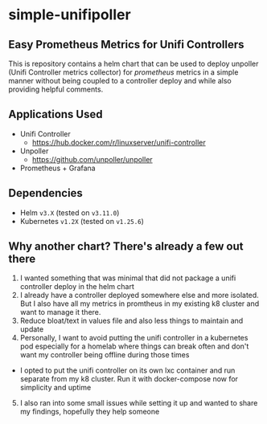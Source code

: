 # simple-unifipoller
## Easy Prometheus Metrics for Unifi Controllers
This is repository contains a helm chart that can be used to deploy unpoller (Unifi Controller metrics collector)  for *_prometheus_* metrics in a simple manner without being coupled to a controller deploy and while also providing helpful comments.

## Applications Used
* Unifi Controller
    - https://hub.docker.com/r/linuxserver/unifi-controller
* Unpoller
    - https://github.com/unpoller/unpoller
* Prometheus + Grafana

## Dependencies
* Helm `v3.X` (tested on `v3.11.0`)
* Kubernetes `v1.2X` (tested on `v1.25.6`)

## Why another chart? There's already a few out there
1. I wanted something that was minimal that did not package a unifi controller deploy in the helm chart
2. I already have a controller deployed somewhere else and more isolated. But I also have all my metrics in promtheus in my existing k8 cluster and want to manage it there.
3. Reduce bloat/text in values file and also less things to maintain and update
4. Personally, I want to avoid putting the unifi controller in a kubernetes pod especially for a homelab where things can break often and don't want my controller being offline during those times
 - I opted to put the unifi controller on its own lxc container and run separate from my k8 cluster. Run it with docker-compose now for simplicity and uptime
5. I also ran into some small issues while setting it up and wanted to share my findings, hopefully they help someone

